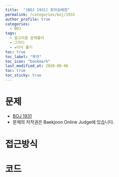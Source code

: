 ```yaml
---
title:  "[BOJ 1931] 회의실배정"
permalink: /categories/boj/1931
author_profile: true
categories:
  - BOJ
tags:
  - 알고리즘 문제풀이
  - 그리디
  - ★다시 풀기
toc: true
toc_label: "목차"
toc_icon: "bookmark"
last_modified_at: 2020-08-06
toc: true
toc_sticky: true
---
```

# 문제
* [BOJ 1931]()
* 문제의 저작권은 Baekjoon Online Judge에 있습니다.  

# 접근방식 


# 코드
```java

```